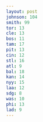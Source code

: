 ```yaml
---
layout: post
johnson: 104
smith: 99
tor: 13
cle: 13
bos: 11
tam: 17
pit: 13
cin: 12
stl: 16
atl: 9
bal: 18
kan: 14
nyy: 15
laa: 12
sdg: 8
was: 10
phi: 13
lad: 9
---
```

